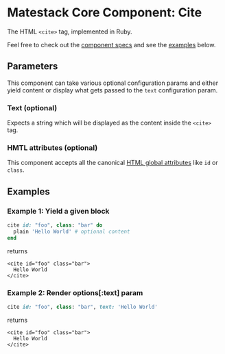 # Matestack Core Component: Cite

The HTML `<cite>` tag, implemented in Ruby.

Feel free to check out the [component specs](https://github.com/matestack/matestack-ui-core/tree/829eb2f5a7483ef4b78450a5429589ec8f8123e8/spec/usage/components/cite_spec.rb) and see the [examples](cite.md#examples) below.

## Parameters

This component can take various optional configuration params and either yield content or display what gets passed to the `text` configuration param.

### Text \(optional\)

Expects a string which will be displayed as the content inside the `<cite>` tag.

### HMTL attributes \(optional\)

This component accepts all the canonical [HTML global attributes](https://www.w3schools.com/tags/ref_standardattributes.asp) like `id` or `class`.

## Examples

### Example 1: Yield a given block

```ruby
cite id: "foo", class: "bar" do
  plain 'Hello World' # optional content
end
```

returns

```markup
<cite id="foo" class="bar">
  Hello World
</cite>
```

### Example 2: Render options\[:text\] param

```ruby
cite id: "foo", class: "bar", text: 'Hello World'
```

returns

```markup
<cite id="foo" class="bar">
  Hello World
</cite>
```

